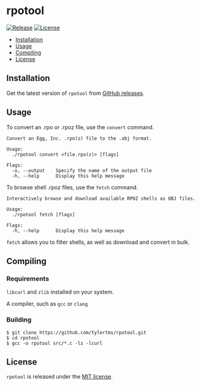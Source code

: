 # rpotool

[![Release](https://img.shields.io/github/release/tylertms/rpotool.svg?label=Release)](https://GitHub.com/tylertms/rpotool/releases/)
[![License](https://img.shields.io/badge/License-MIT-green.svg)](https://github.com/majd/ipatool/blob/main/LICENSE)

- [Installation](#installation)
- [Usage](#usage)
- [Compiling](#compiling)
- [License](#license)


## Installation

Get the latest version of `rpotool` from [GitHub releases](https://github.com/tylertms/rpotool/releases).

## Usage

To convert an .rpo or .rpoz file, use the `convert` command.

```
Convert an Egg, Inc. .rpo(z) file to the .obj format.

Usage:
  ./rpotool convert <file.rpo(z)> [flags]

Flags:
  -o, --output    Specify the name of the output file
  -h, --help      Display this help message
```

To browse shell .rpoz files, use the `fetch` command.

```
Interactively browse and download available RPOZ shells as OBJ files.

Usage:
  ./rpotool fetch [flags]

Flags:
  -h, --help      Display this help message
```

`fetch` allows you to filter shells, as well as download and convert in bulk.

## Compiling

### Requirements

`libcurl` and `zlib` installed on your system.

A compiler, such as `gcc` or `clang`

### Building

```shell
$ git clone https://github.com/tylertms/rpotool.git
$ cd rpotool
$ gcc -o rpotool src/*.c -lz -lcurl
```

## License

`rpotool` is released under the [MIT license](https://github.com/tylertms/rpotool/blob/main/LICENSE).
